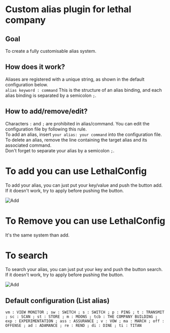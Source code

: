 # Custom alias plugin for lethal company

## Goal

To create a fully customisable alias system.

## How does it work?

Aliases are registered with a unique string, as shown in the default configuration below.  
```alias keyword : command``` This is the structure of an alias binding, and each alias binding is separated by a semicolon ```;```.

## How to add/remove/edit?

Characters ```:``` and ```;``` are prohibited in alias/command. You can edit the configuration file by following this rule.  
To add an alias, insert ```your alias: your command``` into the configuration file.  
To delete an alias, remove the line containing the target alias and its associated command.  
Don't forget to separate your alias by a semicolon ```;```.

# To add you can use LethalConfig

To add your alias, you can just put your key/value and push the button add.  
If it doesn't work, try to apply before pushing the button.  

![Add](gifs/add.gif)

# To Remove you can use LethalConfig

It's the same system than add.

# To search

To search your alias, you can just put your key and push the button search.  
If it doesn't work, try to apply before pushing the button.  

![Add](gifs/search.gif)

## Default configuration (List alias)

```vm : VIEW MONITOR ; sw : SWITCH ; s : SWITCH ; p : PING ; t : TRANSMIT ; sc : SCAN ; st : STORE ; m : MOONS ; tcb : THE COMPANY BUILDING ; exp : EXPERIMENTATION ; ass : ASSURANCE ; v : VOW ; ma : MARCH ; off : OFFENSE ; ad : ADAMANCE ; re : REND ; di : DINE ; ti : TITAN```
